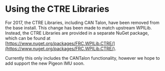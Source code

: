 # Using the CTRE Libraries
For 2017, the CTRE Libraries, including CAN Talon, have been removed from the base install. This change has been made to match upstream WPILib. 
Instead, the CTRE Libraries are provided in a separate NuGet package, which can be found at [https://www.nuget.org/packages/FRC.WPILib.CTRE/](https://www.nuget.org/packages/FRC.WPILib.CTRE/).

Currently this only includes the CANTalon functionality, however we hope to add support the new Pigeon IMU soon. 
